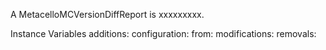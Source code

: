 A MetacelloMCVersionDiffReport is xxxxxxxxx.Instance Variables	additions:		<Object>	configuration:		<Object>	from:		<Object>	modifications:		<Object>	removals:		<Object>	to:		<Object>additions	- xxxxxconfiguration	- xxxxxfrom	- xxxxxmodifications	- xxxxxremovals	- xxxxxto	- xxxxx